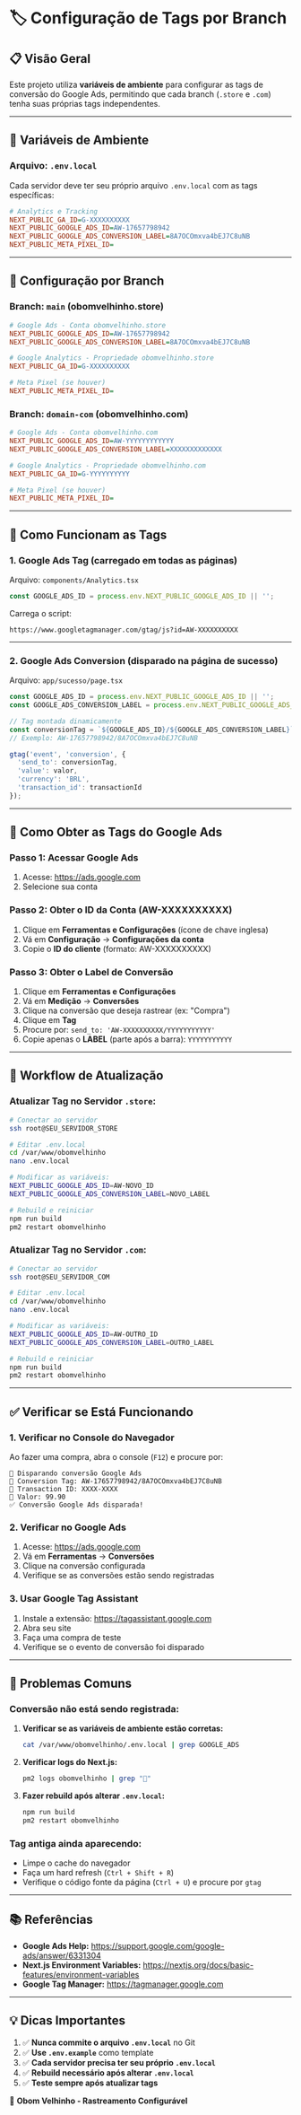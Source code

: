 # 🏷️ Configuração de Tags por Branch

## 📋 Visão Geral

Este projeto utiliza **variáveis de ambiente** para configurar as tags de conversão do Google Ads, permitindo que cada branch (`.store` e `.com`) tenha suas próprias tags independentes.

---

## 🔧 Variáveis de Ambiente

### **Arquivo: `.env.local`**

Cada servidor deve ter seu próprio arquivo `.env.local` com as tags específicas:

```ini
# Analytics e Tracking
NEXT_PUBLIC_GA_ID=G-XXXXXXXXXX
NEXT_PUBLIC_GOOGLE_ADS_ID=AW-17657798942
NEXT_PUBLIC_GOOGLE_ADS_CONVERSION_LABEL=8A7OCOmxva4bEJ7C8uNB
NEXT_PUBLIC_META_PIXEL_ID=
```

---

## 🌿 Configuração por Branch

### **Branch: `main` (obomvelhinho.store)**

```ini
# Google Ads - Conta obomvelhinho.store
NEXT_PUBLIC_GOOGLE_ADS_ID=AW-17657798942
NEXT_PUBLIC_GOOGLE_ADS_CONVERSION_LABEL=8A7OCOmxva4bEJ7C8uNB

# Google Analytics - Propriedade obomvelhinho.store
NEXT_PUBLIC_GA_ID=G-XXXXXXXXXX

# Meta Pixel (se houver)
NEXT_PUBLIC_META_PIXEL_ID=
```

### **Branch: `domain-com` (obomvelhinho.com)**

```ini
# Google Ads - Conta obomvelhinho.com
NEXT_PUBLIC_GOOGLE_ADS_ID=AW-YYYYYYYYYYYY
NEXT_PUBLIC_GOOGLE_ADS_CONVERSION_LABEL=XXXXXXXXXXXXX

# Google Analytics - Propriedade obomvelhinho.com
NEXT_PUBLIC_GA_ID=G-YYYYYYYYYY

# Meta Pixel (se houver)
NEXT_PUBLIC_META_PIXEL_ID=
```

---

## 📍 Como Funcionam as Tags

### **1. Google Ads Tag (carregado em todas as páginas)**

Arquivo: `components/Analytics.tsx`

```typescript
const GOOGLE_ADS_ID = process.env.NEXT_PUBLIC_GOOGLE_ADS_ID || '';
```

Carrega o script:
```
https://www.googletagmanager.com/gtag/js?id=AW-XXXXXXXXXX
```

---

### **2. Google Ads Conversion (disparado na página de sucesso)**

Arquivo: `app/sucesso/page.tsx`

```typescript
const GOOGLE_ADS_ID = process.env.NEXT_PUBLIC_GOOGLE_ADS_ID || '';
const GOOGLE_ADS_CONVERSION_LABEL = process.env.NEXT_PUBLIC_GOOGLE_ADS_CONVERSION_LABEL || '';

// Tag montada dinamicamente
const conversionTag = `${GOOGLE_ADS_ID}/${GOOGLE_ADS_CONVERSION_LABEL}`;
// Exemplo: AW-17657798942/8A7OCOmxva4bEJ7C8uNB

gtag('event', 'conversion', {
  'send_to': conversionTag,
  'value': valor,
  'currency': 'BRL',
  'transaction_id': transactionId
});
```

---

## 🎯 Como Obter as Tags do Google Ads

### **Passo 1: Acessar Google Ads**
1. Acesse: https://ads.google.com
2. Selecione sua conta

### **Passo 2: Obter o ID da Conta (AW-XXXXXXXXXX)**
1. Clique em **Ferramentas e Configurações** (ícone de chave inglesa)
2. Vá em **Configuração** → **Configurações da conta**
3. Copie o **ID do cliente** (formato: AW-XXXXXXXXXX)

### **Passo 3: Obter o Label de Conversão**
1. Clique em **Ferramentas e Configurações**
2. Vá em **Medição** → **Conversões**
3. Clique na conversão que deseja rastrear (ex: "Compra")
4. Clique em **Tag**
5. Procure por: `send_to: 'AW-XXXXXXXXXX/YYYYYYYYYYY'`
6. Copie apenas o **LABEL** (parte após a barra): `YYYYYYYYYYY`

---

## 🔄 Workflow de Atualização

### **Atualizar Tag no Servidor `.store`:**

```bash
# Conectar ao servidor
ssh root@SEU_SERVIDOR_STORE

# Editar .env.local
cd /var/www/obomvelhinho
nano .env.local

# Modificar as variáveis:
NEXT_PUBLIC_GOOGLE_ADS_ID=AW-NOVO_ID
NEXT_PUBLIC_GOOGLE_ADS_CONVERSION_LABEL=NOVO_LABEL

# Rebuild e reiniciar
npm run build
pm2 restart obomvelhinho
```

### **Atualizar Tag no Servidor `.com`:**

```bash
# Conectar ao servidor
ssh root@SEU_SERVIDOR_COM

# Editar .env.local
cd /var/www/obomvelhinho
nano .env.local

# Modificar as variáveis:
NEXT_PUBLIC_GOOGLE_ADS_ID=AW-OUTRO_ID
NEXT_PUBLIC_GOOGLE_ADS_CONVERSION_LABEL=OUTRO_LABEL

# Rebuild e reiniciar
npm run build
pm2 restart obomvelhinho
```

---

## ✅ Verificar se Está Funcionando

### **1. Verificar no Console do Navegador**

Ao fazer uma compra, abra o console (`F12`) e procure por:

```
🎯 Disparando conversão Google Ads
🎯 Conversion Tag: AW-17657798942/8A7OCOmxva4bEJ7C8uNB
🎯 Transaction ID: XXXX-XXXX
🎯 Valor: 99.90
✅ Conversão Google Ads disparada!
```

### **2. Verificar no Google Ads**

1. Acesse: https://ads.google.com
2. Vá em **Ferramentas** → **Conversões**
3. Clique na conversão configurada
4. Verifique se as conversões estão sendo registradas

### **3. Usar Google Tag Assistant**

1. Instale a extensão: https://tagassistant.google.com
2. Abra seu site
3. Faça uma compra de teste
4. Verifique se o evento de conversão foi disparado

---

## 🚨 Problemas Comuns

### **Conversão não está sendo registrada:**

1. **Verificar se as variáveis de ambiente estão corretas:**
   ```bash
   cat /var/www/obomvelhinho/.env.local | grep GOOGLE_ADS
   ```

2. **Verificar logs do Next.js:**
   ```bash
   pm2 logs obomvelhinho | grep "🎯"
   ```

3. **Fazer rebuild após alterar `.env.local`:**
   ```bash
   npm run build
   pm2 restart obomvelhinho
   ```

### **Tag antiga ainda aparecendo:**

- Limpe o cache do navegador
- Faça um hard refresh (`Ctrl + Shift + R`)
- Verifique o código fonte da página (`Ctrl + U`) e procure por `gtag`

---

## 📚 Referências

- **Google Ads Help:** https://support.google.com/google-ads/answer/6331304
- **Next.js Environment Variables:** https://nextjs.org/docs/basic-features/environment-variables
- **Google Tag Manager:** https://tagmanager.google.com

---

## 💡 Dicas Importantes

1. ✅ **Nunca commite o arquivo `.env.local`** no Git
2. ✅ **Use `.env.example`** como template
3. ✅ **Cada servidor precisa ter seu próprio `.env.local`**
4. ✅ **Rebuild necessário após alterar `.env.local`**
5. ✅ **Teste sempre após atualizar tags**

🎄 **Obom Velhinho - Rastreamento Configurável**
